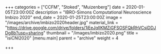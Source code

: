 +++
categories = ["CCFM", "Stoked", "Muizenberg"]
date = 2020-01-05T23:00:00Z
description = "IBRO-Simons Computational Neuroscience Imbizo 2020"
end_date = 2020-01-25T23:00:00Z
image = "/images/archive/imbizo2020header.jpg"
material_link = "https://drive.google.com/drive/folders/1jEeJqIlKMZiGFSOSFQkRhVCsjDDJDg8b?usp=sharing"
thumbnail = "/images/imbizo2020.png"
title = "isiCNI2020"
[menu.main]
parent = "archive"
weight = 4

+++
